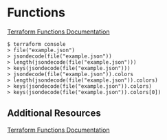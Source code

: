 # Functions
[Terraform Functions Documentation](https://www.terraform.io/docs/configuration/functions.html)

```shell script
$ terraform console
> file("example.json")
> jsondecode(file("example.json"))
> length(jsondecode(file("example.json")))
> keys(jsondecode(file("example.json")))
> jsondecode(file("example.json")).colors
> length(jsondecode(file("example.json")).colors)
> keys(jsondecode(file("example.json")).colors)
> keys(jsondecode(file("example.json")).colors[0])
```
## Additional Resources
[Terraform Functions Documentation](https://www.terraform.io/docs/configuration/functions.html)